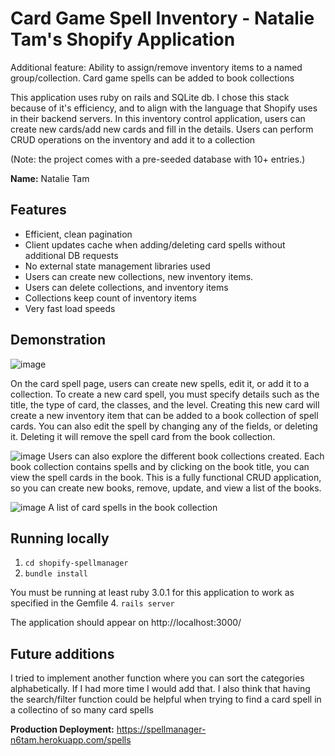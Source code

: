 # Card Game Spell Inventory - Natalie Tam's Shopify Application

Additional feature: Ability to assign/remove inventory items to a named group/collection. Card game spells can be added to book collections

This application uses ruby on rails and SQLite db. I chose this stack because of it's efficiency, and to align with 
the language that Shopify uses in their backend servers. In this inventory control application, users can create new cards/add new cards 
and fill in the details. Users can perform CRUD operations on the inventory and add it to a collection

(Note: the project comes with a pre-seeded database with 10+ entries.)

**Name:** Natalie Tam

## Features
* Efficient, clean pagination 
* Client updates cache when adding/deleting card spells without additional DB requests
* No external state management libraries used
* Users can create new collections, new inventory items. 
* Users can delete collections, and inventory items
* Collections keep count of inventory items
* Very fast load speeds

## Demonstration
![image](https://user-images.githubusercontent.com/30819550/148667744-8861e7ce-0832-4702-aa8b-91adb40e20ea.png)


On the card spell page, users can create new spells, edit it, or add it to a collection. To create a new card spell, you must specify details such as the title, the type of card, the classes, and the level. Creating this new card will create a new inventory item that can be added to a book collection of spell cards. You can also edit the spell by changing any of the fields, or deleting it. Deleting it will remove the spell card from the book collection.


![image](https://user-images.githubusercontent.com/30819550/148667744-8861e7ce-0832-4702-aa8b-91adb40e20ea.png)
Users can also explore the different book collections created. Each book collection contains spells and by clicking on the book title, you can view the spell cards in the book. This is a fully functional CRUD application, so you can create new books, remove, update, and view a list of the books.


![image](https://user-images.githubusercontent.com/30819550/148667744-8861e7ce-0832-4702-aa8b-91adb40e20ea.png)
A list of card spells in the book collection

## Running locally
1. `cd shopify-spellmanager`
2. `bundle install` 

You must be running at least ruby 3.0.1 for this application to work as specified in the Gemfile
4. `rails server` 

The application should appear on  http://localhost:3000/ 

## Future additions
I tried to implement another function where you can sort the categories alphabetically. If I had more time I would add that. I also think that having the search/filter function could be helpful when trying to find a card spell in a collectino of so many card spells

**Production Deployment:** https://spellmanager-n6tam.herokuapp.com/spells

